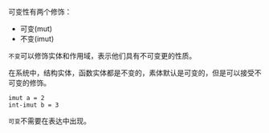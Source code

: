 可变性有两个修饰：

+ 可变(mut)
+ 不变(imut)

`不变`可以修饰实体和作用域，表示他们具有不可变更的性质。

在系统中，结构实体，函数实体都是不变的，素体默认是可变的，但是可以接受不可变的修饰。

```
imut a = 2
int-imut b = 3
```

`可变`不需要在表达中出现。

